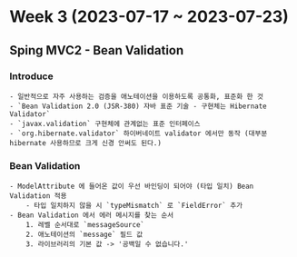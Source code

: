 # Week 3 (2023-07-17 ~ 2023-07-23)

## Sping MVC2 - Bean Validation
### Introduce
    - 일반적으로 자주 사용하는 검증을 애노테이션을 이용하도록 공통화, 표준화 한 것
    - `Bean Validation 2.0 (JSR-380) 자바 표준 기술 - 구현체는 Hibernate Validator`
    - `javax.validation` 구현체에 관계없는 표준 인터페이스
    - `org.hibernate.validator` 하이버네이트 validator 에서만 동작 (대부분 hibernate 사용하므로 크게 신경 안써도 된다.) 

### Bean Validation
    - ModelAttribute 에 들어온 값이 우선 바인딩이 되어야 (타입 일치) Bean Validation 적용
        - 타입 일치하지 않을 시 `typeMismatch` 로 `FieldError` 추가
    - Bean Validation 에서 에러 메시지를 찾는 순서
        1. 레벨 순서대로 `messageSource`
        2. 애노테이션의 `message` 필드 값
        3. 라이브러리의 기본 값 -> '공백일 수 없습니다.'
    